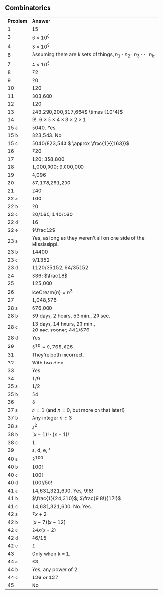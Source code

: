 
## Combinatorics


|||
|-------|------|
|**Problem**|**Answer**|
|1|15|
|3|<span><span>$6 \times {10^6}$</span></span>|
|4|<span><span>$3 \times {10^9}$</span></span>|
|6|<span>Assuming there are k sets of things, <span>${n_1} \cdot {n_2} \cdot {n_3} \cdot \cdot \cdot {n_k}$</span>.</span>|
|7|<span><span>$4 \times {10^5}$</span></span>|
|8|72|
|9|20|
|10|120|
|11|303,600|
|12|120|
|13|<span>243,290,200,817,664<span>$ \times {10^4}$</span></span>|
|14|<span>$9!$</span>, <span>$6 \times 5 \times 4 \times 3 \times 2 \times 1$</span>|
|15 a|5040. Yes|
|15 b|823,543. No|
|15 c|<span>5040/823,543 <span>$ \approx \frac{1}{{163}}$</span></span>|
|16|720|
|17|120; 358,800|
|18|1,000,000; 9,000,000|
|19|4,096|
|20|87,178,291,200|
|21|240|
|22 a|160|
|22 b|20|
|22 c|<span>20/160; 140/160</span>|
|22 d|16|
|22 e|$\frac12$|
|23 a|Yes, as long as they weren’t all on one side of the Mississippi.|
|23 b|14400|
|23 c|<span>9/1352</span>|
|23 d|<span>1120/35152, 64/35152</span>|
|24|336; $\frac18$|
|25|125,000|
|26|IceCream$(n) = {n^3}$|
|27|1,048,576|
|28 a|676,000|
|28 b|39 days, 2 hours, 53 min., 20 sec.|
|28 c|13 days, 14 hours, 23 min., <br>20 sec. sooner; 441/676|
|28 d|Yes|
|29|<span>${5^{10}} = 9,765,625$</span>|
|31|They’re both incorrect.|
|32|<span>With two dice.</span>|
|33|<span>Yes</span>|
|34|1/9|
|35 a|1/2|
|35 b|<span>54</span>|
|36|<span>8</span>|
|37 a|<span>$n = 1$</span> (and <span>$n = 0$</span>, but more on that later!)|
|37 b|Any integer <span>$n \geq 3$</span>|
|38 a|<span>${x^2}$</span>|
|38 b|$(x-1)! \cdot (x-1)!$|
|38 c|1|
|39|a, d, e, f|
|40 a|<span>${2^{100}}$</span>|
|40 b|<span>$100!$</span>|
|40 c|<span>$100!$</span>|
|40 d|100!/50!|
|41 a|14,631,321,600. Yes, $9!8!$|
|41 b|$\frac{1}{24,310}$; $\frac{9!8!}{17!}$|
|41 c|14,631,321,600. No. Yes.|
|42 a|<span>$7x + 2$</span>|
|42 b|<span>$(x - 7)(x - 12)$</span>|
|42 c|<span>$24x(x - 2)$</span>|
|42 d|46/15|
|42 e|2|
|43|Only when k = 1.|
|44 a|63|
|44 b|Yes, any power of 2.|
|44 c|126 or 127|
|45|No|
